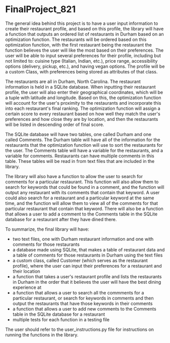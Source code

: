 # FinalProject_821

The general idea behind this project is to have a user input information to create their restaurant profile, and based on this profile,
the library will have a function that outputs an ordered list of restaurants in Durham based on an optimization function. The restaurants will
be ordered based on this optimization function, with the first restaurant being the restaurant the function believes the user will like the most 
based on their preferences. The user will be able to input several preferences for their profile, including but not limited to: cuisine type 
(Italian, Indian, etc.), price range, accessibility options (delivery, pickup, etc.), and having vegan options. The profile will
be a custom Class, with preferences being stored as attributes of that class.

The restaurants are all in Durham, North Carolina. The restaurant information is held in a SQLite database. When inputting their restaurant profile, the user will also enter their geographical coordinates, which 
will be a tuple with latitude and longitude. Based on this, the optimization function will account for the user's proximity to the restaurants and incorporate this into each restaurant's final ranking. The optimization function will assign a certain score to every restaurant based on how well they match the user's preferences and how close they are by location, and then the restaurants will be listed in descending order of final score.

The SQLite database will have two tables, one called Durham and one called Comments. The Durham table will have all of the information for the restaurants that the optimization function will use to sort the restaurants for the user. The Comments table will have a variable for the restaurants, and a variable for comments. Restaurants can have multiple comments in this table. These tables will be read in from text files that are included in the library.

The library will also have a function to allow the user to search for comments for a particular restaurant. This function will also allow them to search for keywords that could be found in a comment, and the function will output any restaurant with its comments that contain that keyword. A user could also search for a restaurant and a particular keyword at the same time, and the function will allow them to view all of the comments for that particular restaurant that contain that keyword. There will also be a function that allows a user to add a comment to the Comments table in the SQLite database for a restaurant after they have dined there.

To summarize, the final library will have: 
- two text files, one with Durham restaurant information and one with comments for those restaurants
- a database made using SQLite, that makes a table of restaurant data and a table of comments for those restaurants in Durham using the text files
- a custom class, called Customer (which serves as the restaurant profile), where the user can input their preferences for a restaurant and their location
- a function that takes a user's restaurant profile and lists the restaurants in Durham in the order that it believes the user will have the best dining experience at
- a function that allows a user to search all the commments for a particular restaurant, or search for keywords in comments and then output the restaurants that have those keywords in their comments
- a function that allows a user to add new comments to the Comments table in the SQLite database for a restaurant
- multiple tests for each function in a testing file

The user should refer to the user_instructions.py file for instructions on running the functions in the library.
